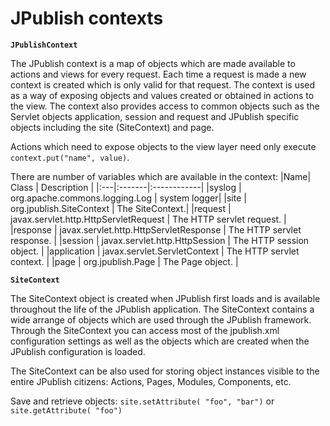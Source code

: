 # JPublish contexts #

**`JPublishContext`**

The JPublish context is a map of objects which are made available to actions and views for every request. Each time a request is made a new context is created which is only valid for that request. The context is used as a way of exposing objects and values created or obtained in actions to the view. The context also provides access to common objects such as the Servlet objects application, session and request and JPublish specific objects including the site (SiteContext) and page.

Actions which need to expose objects to the view layer need only execute `context.put("name", value)`.


There are number of variables which are available in the context:
|Name| 	Class |	Description |
|:---|:-------|:------------|
|syslog |	org.apache.commons.logging.Log | system logger|
|site |	org.jpublish.SiteContext |	The SiteContext.|
|request |	javax.servlet.http.HttpServletRequest |	The HTTP servlet request. |
|response |	javax.servlet.http.HttpServletResponse |	The HTTP servlet response. |
|session |	javax.servlet.http.HttpSession |	The HTTP session object. |
|application |	javax.servlet.ServletContext |	The HTTP servlet context. |
|page |	org.jpublish.Page |	The Page object. |


**`SiteContext`**

The SiteContext object is created when JPublish first loads and is available throughout the life of the JPublish application. The SiteContext contains a wide arrange of objects which are used through the JPublish framework. Through the SiteContext you can access most of the jpublish.xml configuration settings as well as the objects which are created when the JPublish configuration is loaded.

The SiteContext can be also used for storing object instances visible to the entire JPublish citizens: Actions, Pages, Modules, Components, etc.

Save and retrieve objects: `site.setAttribute( "foo", "bar")` or `site.getAttribute( "foo")`